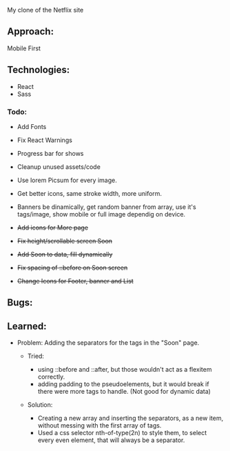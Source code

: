 My clone of the Netflix site

## Approach:

Mobile First

## Technologies:

- React
- Sass

### Todo:

- Add Fonts
- Fix React Warnings
- Progress bar for shows
- Cleanup unused assets/code
- Use lorem Picsum for every image.
- Get better icons, same stroke width, more uniform.
- Banners be dinamically, get random banner from array, use it's tags/image, show mobile or full image dependig on device.

- ~~Add icons for More page~~
- ~~Fix height/scrollable screen Soon~~
- ~~Add Soon to data, fill dynamically~~
- ~~Fix spacing of ::before on Soon screen~~
- ~~Change Icons for Footer, banner and List~~

## Bugs:

## Learned:

- Problem: Adding the separators for the tags in the "Soon" page.

  - Tried:

    - using ::before and ::after, but those wouldn't act as a flexitem correctly.
    - adding padding to the pseudoelements, but it would break if there were more tags to handle. (Not good for dynamic data)

  - Solution:
    - Creating a new array and inserting the separators, as a new item, without messing with the first array of tags.
    - Used a css selector nth-of-type(2n) to style them, to select every even element, that will always be a separator.
